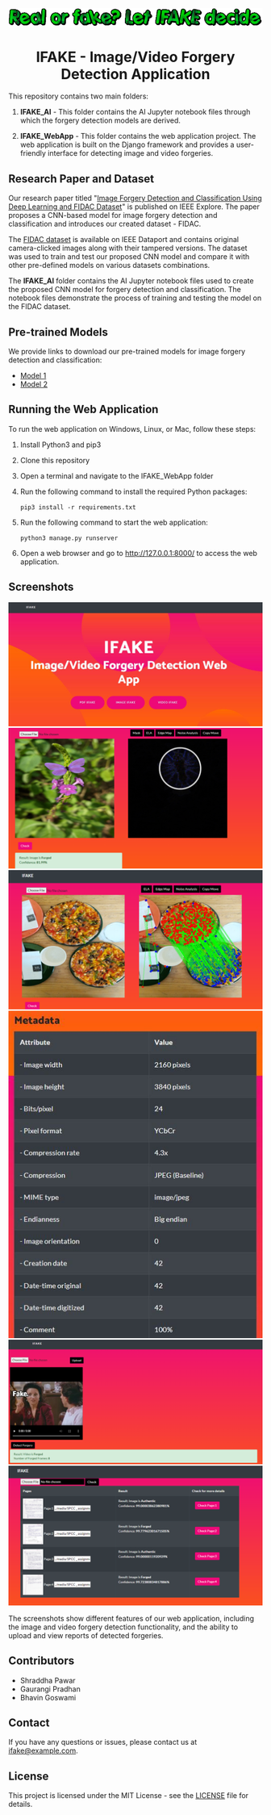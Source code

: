 <!-- Adding a GIF after main title -->
<p align="center">
  <img src="screenshots/text.gif">
</p>

<h1 align="center">IFAKE - Image/Video Forgery Detection Application</h1>

This repository contains two main folders:

1. **IFAKE_AI** - This folder contains the AI Jupyter notebook files through which the forgery detection models are derived.

2. **IFAKE_WebApp** - This folder contains the web application project. The web application is built on the Django framework and provides a user-friendly interface for detecting image and video forgeries.

## Research Paper and Dataset

Our research paper titled "[Image Forgery Detection and Classification Using Deep Learning and FIDAC Dataset](https://ieeexplore.ieee.org/document/XXXXXXX)" is published on IEEE Explore. The paper proposes a CNN-based model for image forgery detection and classification and introduces our created dataset - FIDAC.

The [FIDAC dataset](https://ieee-dataport.org/open-access/fidac-forged-images-detection-and-classification-dataset) is available on IEEE Dataport and contains original camera-clicked images along with their tampered versions. The dataset was used to train and test our proposed CNN model and compare it with other pre-defined models on various datasets combinations.

The **IFAKE_AI** folder contains the AI Jupyter notebook files used to create the proposed CNN model for forgery detection and classification. The notebook files demonstrate the process of training and testing the model on the FIDAC dataset.

## Pre-trained Models

We provide links to download our pre-trained models for image forgery detection and classification:

- [Model 1](https://example.com/model1)
- [Model 2](https://example.com/model2)

## Running the Web Application

To run the web application on Windows, Linux, or Mac, follow these steps:

1. Install Python3 and pip3
2. Clone this repository
3. Open a terminal and navigate to the IFAKE_WebApp folder
4. Run the following command to install the required Python packages:

    ```
    pip3 install -r requirements.txt
    ```

5. Run the following command to start the web application:

    ```
    python3 manage.py runserver
    ```

6. Open a web browser and go to http://127.0.0.1:8000/ to access the web application.

## Screenshots
![Screenshot 1](screenshots/index.JPG)
![Screenshot 2](screenshots/imageDetection1.png)
![Screenshot 3](screenshots/imageDetection2.png)
![Screenshot 4](screenshots/metadata.JPG)
![Screenshot 5](screenshots/videoDetection.png)
![Screenshot 6](screenshots/pdfDetection.png)



The screenshots show different features of our web application, including the image and video forgery detection functionality, and the ability to upload and view reports of detected forgeries.

## Contributors
- Shraddha Pawar
- Gaurangi Pradhan
- Bhavin Goswami

## Contact

If you have any questions or issues, please contact us at ifake@example.com.

## License

This project is licensed under the MIT License - see the [LICENSE](LICENSE) file for details.

